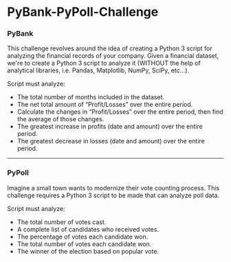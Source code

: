 # PyBank-PyPoll-Challenge

### PyBank

This challenge revolves around the idea of creating a Python 3 script for analyzing the financial records of your company. Given a financial dataset, we're to create a Python 3 script to analyze it (WITHOUT the help of analytical libraries, i.e. Pandas, Matplotlib, NumPy, SciPy, etc...).

Script must analyze: 
- The total number of months included in the dataset.
- The net total amount of “Profit/Losses” over the entire period.
- Calculate the changes in “Profit/Losses” over the entire period, then find the average of those changes.
- The greatest increase in profits (date and amount) over the entire period.
- The greatest decrease in losses (date and amount) over the entire period.

  
___

### PyPoll

Imagine a small town wants to modernize their vote counting process. This challenge requires a Python 3 script to be made that can analyze poll data. 

Script must analyze: 
- The total number of votes cast.
- A complete list of candidates who received votes.
- The percentage of votes each candidate won.
- The total number of votes each candidate won.
- The winner of the election based on popular vote.
